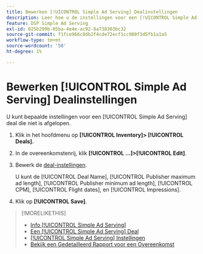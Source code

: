 ```yaml
---
title: Bewerken [!UICONTROL Simple Ad Serving] Dealinstellingen
description: Leer hoe u de instellingen voor een [!UICONTROL Simple Ad Serving] deal.
feature: DSP Simple Ad Serving
exl-id: 025b299b-05ba-4e4e-ac92-8a738303bc32
source-git-commit: f1fce966c8db2f4cde72ecf1cc900f3d5fb1a1a5
workflow-type: tm+mt
source-wordcount: '58'
ht-degree: 1%

---
```


# Bewerken [!UICONTROL Simple Ad Serving] Dealinstellingen

U kunt bepaalde instellingen voor een [!UICONTROL Simple Ad Serving] deal die niet is afgelopen.

1. Klik in het hoofdmenu op **[!UICONTROL Inventory]> [!UICONTROL Deals].**

1. In de overeenkomstenrij, klik  **[!UICONTROL ...]>[!UICONTROL Edit]**.

1. Bewerk de [deal-instellingen](simple-deal-settings.md).

   U kunt de [!UICONTROL Deal Name], [!UICONTROL Publisher maximum ad length], [!UICONTROL Publisher minimum ad length], [!UICONTROL CPM], [!UICONTROL Flight dates], en [!UICONTROL Impressions].

1. Klik op **[!UICONTROL Save]**.

>[!MORELIKETHIS]
>
>* [Info [!UICONTROL Simple Ad Serving]](simple-deal-about.md)
>* [Een [!UICONTROL Simple Ad Serving] Deal](simple-deal-create.md)
>* [[!UICONTROL Simple Ad Serving] Instellingen](simple-deal-settings.md)
>* [Bekijk een Gedetailleerd Rapport voor een Overeenkomst](/help/dsp/inventory/deal-view-report.md)


<!-- add back when reimplemented:
>* [View Event-Tracking Pixels for a [!UICONTROL Simple Ad Serving] Deal](simple-deal-show-pixels.md)
-->
